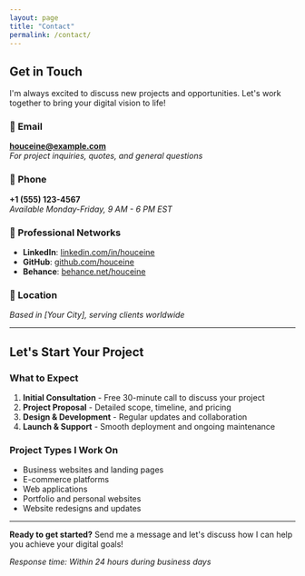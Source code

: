 ```yaml
---
layout: page
title: "Contact"
permalink: /contact/
---
```


## Get in Touch

I'm always excited to discuss new projects and opportunities. Let's work together to bring your digital vision to life!

### 📧 Email
**houceine@example.com**  
*For project inquiries, quotes, and general questions*

### 📱 Phone
**+1 (555) 123-4567**  
*Available Monday-Friday, 9 AM - 6 PM EST*

### 💼 Professional Networks
- **LinkedIn**: [linkedin.com/in/houceine](https://linkedin.com/in/houceine)
- **GitHub**: [github.com/houceine](https://github.com/houceine)
- **Behance**: [behance.net/houceine](https://behance.net/houceine)

### 📍 Location
*Based in [Your City], serving clients worldwide*

---

## Let's Start Your Project

### What to Expect
1. **Initial Consultation** - Free 30-minute call to discuss your project
2. **Project Proposal** - Detailed scope, timeline, and pricing
3. **Design & Development** - Regular updates and collaboration
4. **Launch & Support** - Smooth deployment and ongoing maintenance

### Project Types I Work On
- Business websites and landing pages
- E-commerce platforms
- Web applications
- Portfolio and personal websites
- Website redesigns and updates

---

**Ready to get started?** Send me a message and let's discuss how I can help you achieve your digital goals!

*Response time: Within 24 hours during business days* 